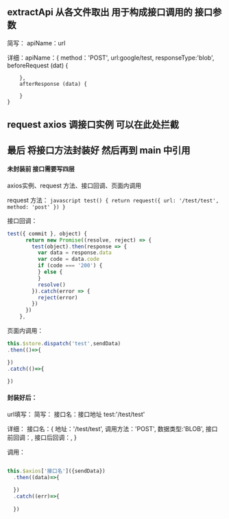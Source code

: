 <!--
 * @Author: 黄宇/hyuishine
 * @Date: 2021-02-25 10:28:33
 * @LastEditors: 黄宇/hyuishine
 * @LastEditTime: 2021-02-25 16:01:48
 * @Description: 
 * @Email: hyuishine@gmail.com
 * @Company: 3xData
 * @youWant: add you want
-->
## extractApi 从各文件取出 用于构成接口调用的 接口参数

简写：  apiName：url

详细：apiName：{
        method：'POST',
        url:google/test,
        responseType:'blob',
        beforeRequest (dat) {

        },
        afterResponse (data) {
            
        }
    }

## request axios 调接口实例 可以在此处拦截

## 最后 将接口方法封装好 然后再到 main 中引用

#### 未封装前 接口需要写四层

axios实例、request 方法、接口回调、页面内调用

request 方法：
    ```javascript
 test() {
    return request({
      url: '/test/test',
      method: 'post'
    })
}
    ```

接口回调：
```javascript
test({ commit }, object) {
      return new Promise((resolve, reject) => {
        test(object).then(response => {
          var data = response.data
          var code = data.code
          if (code === '200') {
          } else {
          }
          resolve()
        }).catch(error => {
          reject(error)
        })
      })
    },
```

页面内调用：
```javascript
this.$store.dispatch('test',sendData)
.then(()=>{

})
.catch(()=>{

})
```

#### 封装好后：

url填写：
  简写：
  接口名：接口地址
  test:'/test/test'

  详细：
  接口名：{
    地址：'/test/test',
    调用方法：'POST',
    数据类型:'BLOB',
    接口前回调：,
    接口后回调：,
  }

  调用：
  ```javascript
  
  this.$axios['接口名']({sendData})
    .then((data)=>{
      
    })
    .catch((err)=>{
      
    })

  ```
